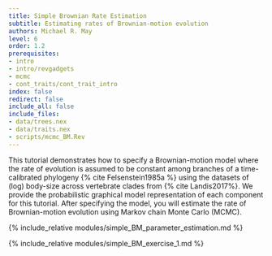 ```yaml
---
title: Simple Brownian Rate Estimation
subtitle: Estimating rates of Brownian-motion evolution
authors: Michael R. May
level: 6
order: 1.2
prerequisites:
- intro
- intro/revgadgets
- mcmc
- cont_traits/cont_trait_intro
index: false
redirect: false
include_all: false
include_files:
- data/trees.nex
- data/traits.nex
- scripts/mcmc_BM.Rev
---
```


This tutorial demonstrates how to specify a Brownian-motion model where the rate of 
evolution is assumed to be constant among branches of a time-calibrated phylogeny 
{% cite Felsenstein1985a %} using the datasets of (log) body-size across vertebrate 
clades from {% cite Landis2017%}. We provide the probabilistic graphical model 
representation of each component for this tutorial. After specifying the model, you 
will estimate the rate of Brownian-motion evolution using Markov chain Monte Carlo (MCMC).

{% include_relative modules/simple_BM_parameter_estimation.md %}

{% include_relative modules/simple_BM_exercise_1.md %}
